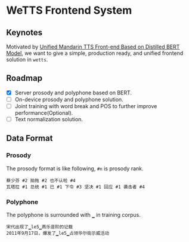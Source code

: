 # WeTTS Frontend System

## Keynotes

Motivated by [Unified Mandarin TTS Front-end Based on Distilled BERT Model](https://arxiv.org/pdf/2012.15404.pdf),
we want to give a simple, production ready, and unified frontend solution in `wetts`.


## Roadmap

- [x] Server prosody and polyphone based on BERT.
- [ ] On-device prosody and polyphone solution.
- [ ] Joint training with word break and POS to further improve performance(Optional).
- [ ] Text normalization solution.

## Data Format

### Prosody

The prosody format is like following, `#n` is prosody rank.

```
蔡少芬 #2 拍拖 #2 也不认啦 #4
瓦塔拉 #1 总统 #1 已 #1 下令 #3 坚决 #1 回应 #1 袭击者 #4
```

### Polyphone

The polyphone is surrounded with `▁` in training corpus.


```
宋代出现了▁le5▁燕乐音阶的记载
2011年9月17日，爆发了▁le5▁占领华尔街示威活动
```

